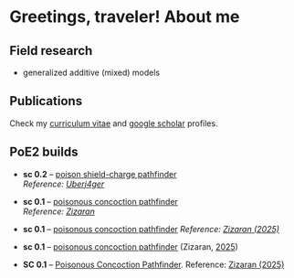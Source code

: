 # Greetings, traveler! About me

## Field research

- generalized additive (mixed) models

## Publications

Check my [curriculum vitae](http://lattes.cnpq.br/9017498164523856) and [google scholar](https://scholar.google.com.br/citations?hl=en&user=PCG_qHIAAAAJ) profiles.

## PoE2 builds

- **sc 0.2** – [poison shield-charge pathfinder](https://poe2.ninja/profile/character/1qojaloxh2ac1/danvah-5208/danvah)  
  _Reference: [Uberj4ger](https://www.reddit.com/r/PathOfExile2/comments/1k87f8r/poe2_020_poison_shield_charge_pathfinder_t4_xesht)_

- **sc 0.1** – [poisonous concoction pathfinder](https://poe2.ninja/profile/character/6v39ktkyuzti/danvah-5208/danvs)  
  _Reference: [Zizaran](https://maxroll.gg/poe2/build-guides/poisonous-concoction-pathfinder-build-guide)_

- **sc 0.1** – [poisonous concoction pathfinder](https://poe2.ninja/profile/character/6v39ktkyuzti/danvah-5208/danvs)  _Reference: [Zizaran (2025)](https://maxroll.gg/poe2/build-guides/poisonous-concoction-pathfinder-build-guide)_

- **sc 0.1** – [poisonous concoction pathfinder](https://poe2.ninja/profile/character/6v39ktkyuzti/danvah-5208/danvs) (Zizaran, [2025](https://maxroll.gg/poe2/build-guides/poisonous-concoction-pathfinder-build-guide))

- **SC 0.1** – [Poisonous Concoction Pathfinder](https://poe2.ninja/profile/character/6v39ktkyuzti/danvah-5208/danvs). Reference: [Zizaran (2025)](https://maxroll.gg/poe2/build-guides/poisonous-concoction-pathfinder-build-guide)


